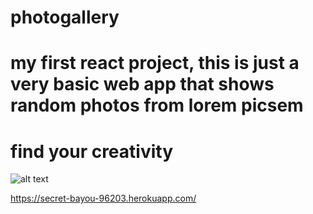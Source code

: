 # photogallery
# my first react project, this is just a very basic web app that shows random photos from lorem picsem
# find your creativity

![alt text](https://i.ibb.co/LP7BD2z/Screen-Shot-2021-11-15-at-1-04-13-PM.png)

https://secret-bayou-96203.herokuapp.com/
